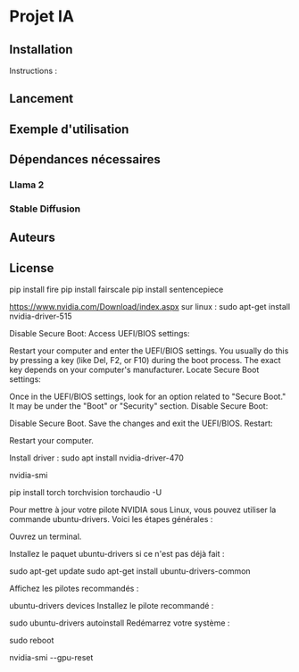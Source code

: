 # Projet IA

## Installation

Instructions :

## Lancement

## Exemple d'utilisation

## Dépendances nécessaires

### Llama 2

### Stable Diffusion

## Auteurs

## License

pip install fire
pip install fairscale
pip install sentencepiece

https://www.nvidia.com/Download/index.aspx
sur linux : sudo apt-get install nvidia-driver-515

Disable Secure Boot:
Access UEFI/BIOS settings:

Restart your computer and enter the UEFI/BIOS settings. You usually do this by pressing a key (like Del, F2, or F10) during the boot process. The exact key depends on your computer's manufacturer.
Locate Secure Boot settings:

Once in the UEFI/BIOS settings, look for an option related to "Secure Boot." It may be under the "Boot" or "Security" section.
Disable Secure Boot:

Disable Secure Boot. Save the changes and exit the UEFI/BIOS.
Restart:

Restart your computer.

Install driver :
sudo apt install nvidia-driver-470

nvidia-smi

pip install torch torchvision torchaudio -U

Pour mettre à jour votre pilote NVIDIA sous Linux, vous pouvez utiliser la commande ubuntu-drivers. Voici les étapes générales :

Ouvrez un terminal.

Installez le paquet ubuntu-drivers si ce n'est pas déjà fait :

sudo apt-get update
sudo apt-get install ubuntu-drivers-common

Affichez les pilotes recommandés :

ubuntu-drivers devices
Installez le pilote recommandé :

sudo ubuntu-drivers autoinstall
Redémarrez votre système :

sudo reboot

nvidia-smi --gpu-reset
